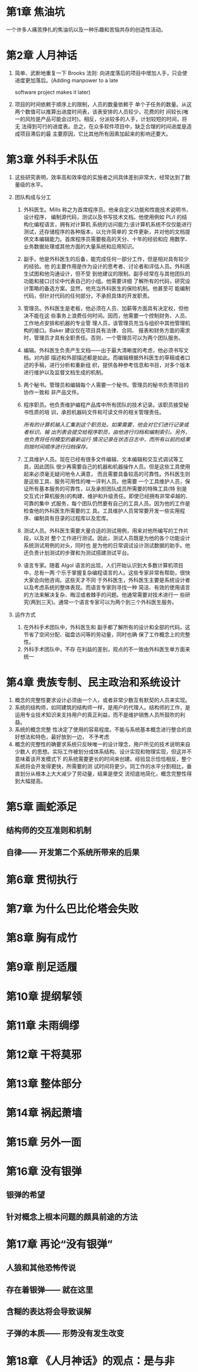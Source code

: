 # 第1章 焦油坑

一个许多人痛苦挣扎的焦油坑以及一种乐趣和苦恼共存的创造性活动。

# 第2章 人月神话 

1. 简单、武断地重复一下 Brooks 法则: 向进度落后的项目中增加人手，只会使进度更加落后。(Adding manpower to a late

   software project makes it later)

2. 项目的时间依赖于顺序上的限制，人员的数量依赖于 单个子任务的数量。从这两个数值可以推算出进度时间表，该表安排的人员较少，花费的时 间较长(唯一的风险是产品可能会过时)。相反，分派较多的人手，计划较短的时间，将无 法得到可行的进度表。总之，在众多软件项目中，缺乏合理的时间进度是造成项目滞后的最 主要原因，它比其他所有因素加起来的影响还要大。

# 第3章 外科手术队伍 

1. 这些研究表明，效率高和效率低的实施者之间具体差别非常大，经常达到了数量级的水平。

2. 团队构成与分工

   1. 外科医生。Mills 称之为首席程序员。他亲自定义功能和性能技术说明书，设计程序， 编制源代码，测试以及书写技术文档。他使用例如 PL/I 的结构化编程语言，拥有对计算机 系统的访问能力;该计算机系统不仅仅能进行测试，还存储程序的各种版本，以允许简单的 文件更新，并对他的文档提供文本编辑能力。首席程序员需要极高的天分、十年的经验和应 用数学、业务数据处理或其他方面的大量系统和应用知识。

   2. 副手。他是外科医生的后备，能完成任何一部分工作，但是相对具有较少的经验。他 的主要作用是作为设计的思考者、讨论者和评估人员。外科医生试图和他沟通设计，但不受 到他建议的限制。副手经常在与其他团队的功能和接口讨论中代表自己的小组。他需要详细 了解所有的代码，研究设计策略的备选方案。显然，他充当外科医生的保险机制。他甚至可 能编制代码，但针对代码的任何部分，不承担具体的开发职责。

   3. 管理员。外科医生是老板，他必须在人员、加薪等方面具有决定权，但他决不能在这 些事务上浪费任何时间。因而，他需要一个控制财务、人员、工作地点安排和机器的专业管 理人员，该管理员充当与组织中其他管理机构的接口。Baker 建议仅在项目具有法律、合同、 报表和财务方面的需求时，管理员才具有全职责任。否则，一个管理员可以为两个团队服务。

   4. 编辑。外科医生负责产生文档——出于最大清晰度的考虑，他必须书写文档。对内部 描述和外部描述都是如此。而编辑根据外科医生的草稿或者口述的手稿，进行分析和重新组 织，提供各种参考信息和书目，对多个版本进行维护以及监督文档生成的机制。

   5. 两个秘书。管理员和编辑每个人需要一个秘书。管理员的秘书负责项目的协作一致和 非产品文件。

   6. 程序职员。他负责维护编程产品库中所有团队的技术记录。该职员接受秘书性质的培 训，承担机器码文件和可读文件的相关管理责任。

      *所有的计算机输入汇集到这个职员处。如果需要，他会对它们进行记录或者标识。输 出列表会提交给程序职员，由他进行归档和编制索引。另外，他负责将任何模型的最新运行 情况记录在状态日志中，而所有以前的结果则按时间顺序进行归档保存。*

   7. 工具维护人员。现在已经有很多文件编辑、文本编辑和交互式调试等工具，因此团队 很少再需要自己的机器和机器操作人员。但是这些工具使用起来必须毫无疑问地令人满意， 而且需要具备较高的可靠性。外科医生则是这些工具、服务可用性的唯一评判人员。他需要 一个工具维护人员，保证所有基本服务的可靠性，以及承担团队成员所需要的特殊工具(特 别是交互式计算机服务)的构建、维护和升级责任。即使已经拥有非常卓越的、可靠的集中 式服务，每个团队仍然要有自己的工具人员。因为他的工作是检查他的外科医生所需要的工 具。工具维护人员常常要开发一些实用程序、编制具有目录的过程库以及宏库。
   8. 测试人员。外科医生需要大量合适的测试用例，用来对他所编写的工作片段，以及对 整个工作进行测试。因此，测试人员既是为他的各个功能设计系统测试用例的对头，同时也 是为他的日常调试设计测试数据的助手。他还负责计划测试的步骤和为测试搭建测试平台。
   9. 语言专家。随着 Algol 语言的出现，人们开始认识到大多数计算机项目中，总有一两 个乐于掌握复杂编程语言的人。这些专家非常有帮助，很快大家会向他咨询。这些天才不同 于外科医生，外科医生主要是系统设计者以及考虑系统的整体表现。而语言专家则寻找一种 简洁、有效的使用语言的方法来解决复杂、晦涩或者棘手的问题。他通常需要对技术进行一 些研究(两到三天)。通常一个语言专家可以为两个到三个外科医生服务。

3. 运作方式

   1. 在外科手术团队中，外科医生和 副手都了解所有的设计和全部的代码。这节省了空间分配、磁盘访问等的劳动量，同时也确 保了工作概念上的完整性。
   2. 外科手术团队中，不存 在利益的差别，观点的不一致由外科医生单方面来统一



# 第4章 贵族专制、民主政治和系统设计

1. 概念的完整性要求设计必须由一个人，或者非常少数互有默契的人员来实现。
2. 系统的结构师，如同建筑的结构师一样，是用户的代理人。结构师的工作，是 运用专业技术知识来支持用户的真正利益，而不是维护销售人员所鼓吹的利益。
3. 系统的概念完整 性决定了使用的容易程度。不能与系统基本概念进行整合的良好想法和特色，最好放到一边， 不予考虑
4. 概念的完整性的确要求系统只反映唯一的设计理念，用户所见的技术说明来自少数人 的思想。实际工作被划分成体系结构、设计实现和物理实现，但这并不意味着该开发模式下 的系统需要更长的时间来创建。经验显示恰恰相反，整个系统将会开发得更快，所需要的测 试时间将更少。同工作的水平分割相比，垂直划分从根本上大大减少了劳动量，结果是使交 流彻底地简化，概念完整性得到大幅提高。

# 第5章 画蛇添足

## 结构师的交互准则和机制

## 自律—— 开发第二个系统所带来的后果

# 第6章 贯彻执行

# 第7章 为什么巴比伦塔会失败

# 第8章 胸有成竹 

# 第9章 削足适履 
# 第10章 提纲挈领
# 第11章 未雨绸缪
# 第12章 干将莫邪
# 第13章 整体部分
# 第14章 祸起萧墙
# 第15章 另外一面 
# 第16章 没有银弹 
## 银弹的希望 
## 针对概念上根本问题的颇具前途的方法
# 第17章 再论“没有银弹” 
## 人狼和其他恐怖传说
## 存在着银弹—— 就在这里
## 含糊的表达将会导致误解
## 子弹的本质—— 形势没有发生改变
# 第18章 《人月神话》的观点：是与非
